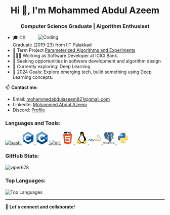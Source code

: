 <h1 align="center">Hi 👋, I'm Mohammed Abdul Azeem</h1>
<h3 align="center">Computer Science Graduate | Algorithm Enthusiast</h3>

<img align="right" alt="Coding" width="400" src="https://media.tenor.com/GfSX-u7VGM4AAAAC/coding.gif">

- 🎓 CS Graduate (2019-23) from IIT Palakkad
- 🔬 Term Project [Parameterized Algorithms and Experiments](https://www.overleaf.com/2521235564nrbqtqhbsgkv)
- 👨🏻‍💻 Working as Software Developer at ICICI Bank.
- 💼 Seeking opportunities in software development and algorithm design
- 🌱 Currently exploring: Deep Learning 
- 🥅 2024 Goals: Explore emerging tech, build something using Deep Learning concepts.

📫 **Contact me:**
- Email: mohammedabdulazeem821@gmail.com
- LinkedIn: [Mohammed Abdul Azeem](https://linkedin.com/in/mohammed-abdul-azeem-857104192)
- Discord: [Profile](https://discordapp.com/users/723111586226765874)

<h3 align="left">Languages and Tools:</h3>
<p align="left"> <a href="https://www.gnu.org/software/bash/" target="_blank" rel="noreferrer"> <img src="https://www.vectorlogo.zone/logos/gnu_bash/gnu_bash-icon.svg" alt="bash" width="40" height="40"/> </a>  <a href="https://www.cprogramming.com/" target="_blank" rel="noreferrer"> <img src="https://raw.githubusercontent.com/devicons/devicon/master/icons/c/c-original.svg" alt="c" width="40" height="40"/> </a> <a href="https://www.w3schools.com/cpp/" target="_blank" rel="noreferrer"> <img src="https://raw.githubusercontent.com/devicons/devicon/master/icons/cplusplus/cplusplus-original.svg" alt="cplusplus" width="40" height="40"/> </a> <a href="https://git-scm.com/" target="_blank" rel="noreferrer"> <img src="https://www.vectorlogo.zone/logos/git-scm/git-scm-icon.svg" alt="git" width="40" height="40"/> </a> <a href="https://www.w3.org/html/" target="_blank" rel="noreferrer"> <img src="https://raw.githubusercontent.com/devicons/devicon/master/icons/html5/html5-original-wordmark.svg" alt="html5" width="40" height="40"/> </a> <a href="https://www.linux.org/" target="_blank" rel="noreferrer"> <img src="https://raw.githubusercontent.com/devicons/devicon/master/icons/linux/linux-original.svg" alt="linux" width="40" height="40"/> </a> <a href="https://www.mysql.com/" target="_blank" rel="noreferrer"> <img src="https://raw.githubusercontent.com/devicons/devicon/master/icons/mysql/mysql-original-wordmark.svg" alt="mysql" width="40" height="40"/> </a> <a href="https://www.postgresql.org" target="_blank" rel="noreferrer"> <img src="https://raw.githubusercontent.com/devicons/devicon/master/icons/postgresql/postgresql-original-wordmark.svg" alt="postgresql" width="40" height="40"/> </a> <a href="https://www.python.org" target="_blank" rel="noreferrer"> <img src="https://raw.githubusercontent.com/devicons/devicon/master/icons/python/python-original.svg" alt="python" width="40" height="40"/> </a> </p>

<h3 align="left">GitHub Stats:</h3>
<p>
  <img align="center" src="https://github-readme-stats.vercel.app/api?username=viper678&show_icons=true&theme=radical" alt="viper678" />
</p>

<h3 align="left">Top Languages:</h3>
<p>
  <img align="center" src="https://github-readme-stats.vercel.app/api/top-langs/?username=viper678&layout=compact&theme=radical" alt="Top Languages" />
</p>

---
💬 **Let's connect and collaborate!**
